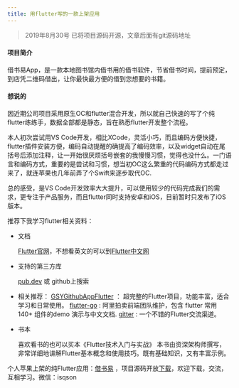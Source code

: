 ```yaml
---
title: 用flutter写的一款上架应用
---
```



> 2019年8月30号 已将项目源码开源，文章后面有git源码地址

#### 项目简介

借书易App，是一款本地图书馆内借书用的借书软件，节省借书时间，提前预定，到店凭二维码借出，让你最快最方便的借到您想要的书籍。



#### 想说的

因近期公司项目采用原生OC和flutter混合开发，所以就自己快速的写了个纯flutter练练手，数据全部都是静态，旨在熟悉flutter开发整个流程。

本人初次尝试用VS Code开发，相比XCode，灵活小巧，而且编码方便快捷，flutter插件安装方便，编码自动提醒的确提高了编码效率，以及widget自动在尾括号后添加注释，让一开始很厌烦括号嵌套的我慢慢习惯，觉得也没什么。一门语言和编码方式，重要的是尝试和习惯，想当初OC这么繁重的代码编码方式都走过来了，就连苹果也几年前弄了个Swift来逐步取代OC.

总的感受，是VS Code开发效率大大提升，可以使用较少的代码完成我们的需求，更专注于产品服务，而且flutter同时支持安卓和iOS，目前暂时只发布了iOS版本。

推荐下我学习flutter相关资料：

* 文档

    [Flutter官网](https://flutter.dev)，不想看英文的可以到[Flutter中文网](https://flutterchina.club/docs/)


* 支持的第三方库

    [pub.dev](http://pub.dartlang.org) 或 github上搜索

* 相关推荐：
    [GSYGithubAppFlutter](https://github.com/CarGuo/GSYGithubAppFlutter) ： 超完整的Flutter项目，功能丰富，适合学习和日常使用。
    [flutter-go](https://github.com/alibaba/flutter-go) : 阿里拍卖前端团队维护，包含 flutter 常用 140+ 组件的demo 演示与中文文档.
    [gitter](https://gitter.im/flutter/flutter) : 一个不错的Flutter交流渠道。


* 书本

    喜欢看书的也可以买本《Flutter技术入门与实战》
本书由资深架构师撰写，非常详细地讲解Flutter基本概念和使用技巧。既有基础知识，又有丰富示例。


个人苹果上架的纯Flutter应用：[借书易](https://apps.apple.com/us/app/id1467622448) ，项目源码开放[下载](https://github.com/Qson8/Flutter-App-borrow_books)，欢迎下载，交流，互相学习。微信：isqson


